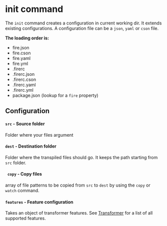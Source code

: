 init command
============

The `init` command creates a configuration in current working dir.
It extends existing configurations. A configuration file can be a `json`, `yaml` or `cson` file.

**The loading order is:**

* fire.json
* fire.cson
* fire.yaml
* fire.yml
* .firerc
* .firerc.json
* .firerc.cson
* .firerc.yaml
* .firerc.yml
* package.json (lookup for a `fire` property)

Configuration
-------------

#### `src` - Source folder

Folder where your files argument


#### `dest` - Destination folder

Folder where the transpiled files should go.
It keeps the path starting from `src` folder.

#### ` copy` - Copy files

array of file patterns to be copied from `src` to `dest` by using the `copy` or `watch` command.

#### `features` - Feature configuration

Takes an object of transformer features. See [Transformer](../transformer.md) for a list of all supported features.

